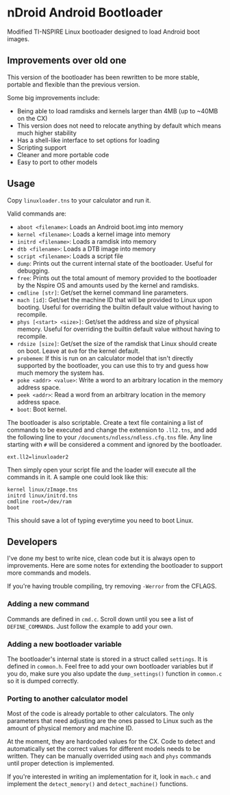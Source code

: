 # nDroid Android Bootloader

Modified TI-NSPIRE Linux bootloader designed to load Android boot images.

## Improvements over old one

This version of the bootloader has been rewritten to be more stable, portable and flexible than the previous version.

Some big improvements include:

 * Being able to load ramdisks and kernels larger than 4MB (up to ~40MB on the CX)
 * This version does not need to relocate anything by default which means much higher stability
 * Has a shell-like interface to set options for loading
 * Scripting support
 * Cleaner and more portable code
 * Easy to port to other models

## Usage

Copy ```linuxloader.tns``` to your calculator and run it.

Valid commands are:

 * ```aboot <filename>```: Loads an Android boot.img into memory
 * ```kernel <filename>```: Loads a kernel image into memory
 * ```initrd <filename>```: Loads a ramdisk into memory
 * ```dtb <filename>```: Loads a DTB image into memory
 * ```script <filename>```: Loads a script file
 * ```dump```: Prints out the current internal state of the bootloader. Useful for debugging.
 * ```free```: Prints out the total amount of memory provided to the bootloader by the Nspire OS and amounts used by the kernel and ramdisks.
 * ```cmdline [str]```: Get/set the kernel command line parameters.
 * ```mach [id]```: Get/set the machine ID that will be provided to Linux upon booting. Useful for overriding the builtin default value without having to recompile.
 * ```phys [<start> <size>]```: Get/set the address and size of physical memory. Useful for overriding the builtin default value without having to recompile.
 * ```rdsize [size]```: Get/set the size of the ramdisk that Linux should create on boot. Leave at ```0x0``` for the kernel default.
 * ```probemem```: If this is run on an calculator model that isn't directly supported by the bootloader, you can use this to try and guess how much memory the system has.
 * ```poke <addr> <value>```: Write a word to an arbitrary location in the memory address space.
 * ```peek <addr>```: Read a word from an arbitrary location in the memory address space.
 * ```boot```: Boot kernel.

The bootloader is also scriptable. Create a text file containing a list of commands to be executed and change the extension to ```.ll2.tns```, and add the following line to your ```/documents/ndless/ndless.cfg.tns``` file. Any line starting with ```#``` will be considered a comment and ignored by the bootloader.

    ext.ll2=linuxloader2

Then simply open your script file and the loader will execute all the commands in it. A sample one could look like this:

    kernel linux/zImage.tns
    initrd linux/initrd.tns
    cmdline root=/dev/ram
    boot

This should save a lot of typing everytime you need to boot Linux.

## Developers

I've done my best to write nice, clean code but it is always open to improvements. Here are some notes for extending the bootloader to support more commands and models.

If you're having trouble compiling, try removing ```-Werror``` from the CFLAGS.

### Adding a new command

Commands are defined in ```cmd.c```. Scroll down until you see a list of ```DEFINE_COMMAND```s. Just follow the example to add your own.

### Adding a new bootloader variable

The bootloader's internal state is stored in a struct called ```settings```. It is defined in ```common.h```. Feel free to add your own bootloader variables but if you do, make sure you also update the ```dump_settings()``` function in ```common.c``` so it is dumped correctly.

### Porting to another calculator model

Most of the code is already portable to other calculators. The only parameters that need adjusting are the ones passed to Linux such as the amount of physical memory and machine ID.

At the moment, they are hardcoded values for the CX. Code to detect and automatically set the correct values for different models needs to be written. They can be manually overrided using ```mach``` and ```phys``` commands until proper detection is implemented.

If you're interested in writing an implementation for it, look in ```mach.c``` and implement the ```detect_memory()``` and ```detect_machine()``` functions.
